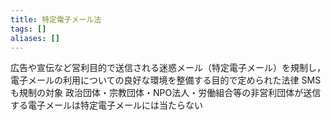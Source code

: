 ```yaml
---
title: 特定電子メール法
tags: []
aliases: []
---
```

広告や宣伝など営利目的で送信される迷惑メール（特定電子メール）を規制し，電子メールの利用についての良好な環境を整備する目的で定められた法律
SMSも規制の対象
政治団体・宗教団体・NPO法人・労働組合等の非営利団体が送信する電子メールは特定電子メールには当たらない
